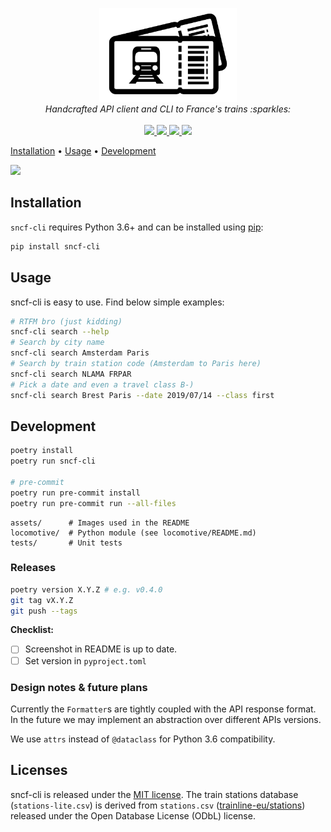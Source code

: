 <p align="center">
  <img src="/assets/logo.png" height="150"><br/>
  <i>Handcrafted API client and CLI to France's trains :sparkles:</i><br/><br/>
  <a href="https://github.com/yafeunteun/sncf-cli/actions">
    <img src="https://github.com/yafeunteun/sncf-cli/workflows/CI/badge.svg">
  </a>
  <a href="https://coveralls.io/github/yafeunteun/sncf-cli?branch=master">
    <img src="https://coveralls.io/repos/github/yafeunteun/sncf-cli/badge.svg?branch=master&service=github">
  </a>
  <a href="https://codeclimate.com/github/yafeunteun/sncf-cli/maintainability">
    <img src="https://img.shields.io/codeclimate/maintainability/yafeunteun/sncf-cli.svg">
  </a>
  <a href="https://pypi.org/project/sncf-cli/">
    <img src="https://img.shields.io/pypi/v/sncf-cli.svg">
  </a>
</p>

<a href="#installation">Installation</a> •
<a href="#usage">Usage</a> •
<a href="#development">Development</a>

<img src="https://raw.githubusercontent.com/yafeunteun/sncf-cli/master/assets/carbon.png">

## Installation

`sncf-cli` requires Python 3.6+ and can be installed using [pip](https://pip.pypa.io/en/stable/):

```bash
pip install sncf-cli
```

## Usage

sncf-cli is easy to use. Find below simple examples:

```bash
# RTFM bro (just kidding)
sncf-cli search --help
# Search by city name
sncf-cli search Amsterdam Paris
# Search by train station code (Amsterdam to Paris here)
sncf-cli search NLAMA FRPAR
# Pick a date and even a travel class B-)
sncf-cli search Brest Paris --date 2019/07/14 --class first
```

## Development

```bash
poetry install
poetry run sncf-cli

# pre-commit
poetry run pre-commit install
poetry run pre-commit run --all-files
```

```
assets/      # Images used in the README
locomotive/  # Python module (see locomotive/README.md)
tests/       # Unit tests
```

### Releases

```bash
poetry version X.Y.Z # e.g. v0.4.0
git tag vX.Y.Z
git push --tags
```

**Checklist:**

- [ ] Screenshot in README is up to date.
- [ ] Set version in `pyproject.toml`

### Design notes & future plans

Currently the `Formatter`s are tightly coupled with the API response format. In the future we may implement an abstraction over different APIs versions.

We use `attrs` instead of `@dataclass` for Python 3.6 compatibility.

## Licenses

sncf-cli is released under the [MIT license](https://github.com/yafeunteun/sncf-cli/blob/master/LICENSE).
The train stations database (`stations-lite.csv`) is derived from `stations.csv` ([trainline-eu/stations](https://github.com/trainline-eu/stations)) released under the Open Database License (ODbL) license.
